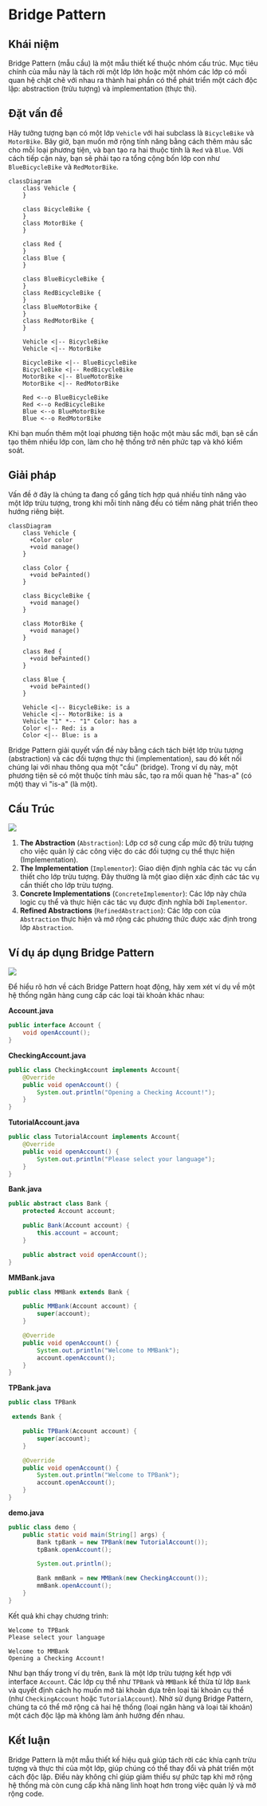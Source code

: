 # Bridge Pattern

## Khái niệm

Bridge Pattern (mẫu cầu) là một mẫu thiết kế thuộc nhóm cấu trúc. Mục tiêu chính của mẫu này là tách rời một lớp lớn hoặc một nhóm các lớp có mối quan hệ chặt chẽ với nhau ra thành hai phần có thể phát triển một cách độc lập: abstraction (trừu tượng) và implementation (thực thi).

## Đặt vấn đề

Hãy tưởng tượng bạn có một lớp `Vehicle` với hai subclass là `BicycleBike` và `MotorBike`. Bây giờ, bạn muốn mở rộng tính năng bằng cách thêm màu sắc cho mỗi loại phương tiện, và bạn tạo ra hai thuộc tính là `Red` và `Blue`. Với cách tiếp cận này, bạn sẽ phải tạo ra tổng cộng bốn lớp con như `BlueBicycleBike` và `RedMotorBike`.

```mermaid
classDiagram
    class Vehicle {
    }

    class BicycleBike {
    }
    class MotorBike {
    }

    class Red {
    }
    class Blue {
    }

    class BlueBicycleBike {
    }
    class RedBicycleBike {
    }
    class BlueMotorBike {
    }
    class RedMotorBike {
    }

    Vehicle <|-- BicycleBike
    Vehicle <|-- MotorBike

    BicycleBike <|-- BlueBicycleBike
    BicycleBike <|-- RedBicycleBike
    MotorBike <|-- BlueMotorBike
    MotorBike <|-- RedMotorBike

    Red <--o BlueBicycleBike
    Red <--o RedBicycleBike
    Blue <--o BlueMotorBike
    Blue <--o RedMotorBike

```

Khi bạn muốn thêm một loại phương tiện hoặc một màu sắc mới, bạn sẽ cần tạo thêm nhiều lớp con, làm cho hệ thống trở nên phức tạp và khó kiểm soát.

## Giải pháp

Vấn đề ở đây là chúng ta đang cố gắng tích hợp quá nhiều tính năng vào một lớp trừu tượng, trong khi mỗi tính năng đều có tiềm năng phát triển theo hướng riêng biệt.

```mermaid
classDiagram
    class Vehicle {
      +Color color
      +void manage()
    }

    class Color {
      +void bePainted()
    }

    class BicycleBike {
      +void manage()
    }

    class MotorBike {
      +void manage()
    }

    class Red {
      +void bePainted()
    }

    class Blue {
      +void bePainted()
    }

    Vehicle <|-- BicycleBike: is a
    Vehicle <|-- MotorBike: is a
    Vehicle "1" *-- "1" Color: has a
    Color <|-- Red: is a
    Color <|-- Blue: is a
```

Bridge Pattern giải quyết vấn đề này bằng cách tách biệt lớp trừu tượng (abstraction) và các đối tượng thực thi (implementation), sau đó kết nối chúng lại với nhau thông qua một "cầu" (bridge). Trong ví dụ này, một phương tiện sẽ có một thuộc tính màu sắc, tạo ra mối quan hệ "has-a" (có một) thay vì "is-a" (là một).

## Cấu Trúc
![](Images/Struct%20Diagram.png)

1. **The Abstraction** (`Abstraction`): Lớp cơ sở cung cấp mức độ trừu tượng cho việc quản lý các công việc do các đối tượng cụ thể thực hiện (Implementation).
2. **The Implementation** (`Implementor`): Giao diện định nghĩa các tác vụ cần thiết cho lớp trừu tượng. Đây thường là một giao diện xác định các tác vụ cần thiết cho lớp trừu tượng.
3. **Concrete Implementations** (`ConcreteImplementor`): Các lớp này chứa logic cụ thể và thực hiện các tác vụ được định nghĩa bởi `Implementor`.
4. **Refined Abstractions** (`RefinedAbstraction`): Các lớp con của `Abstraction` thực hiện và mở rộng các phương thức được xác định trong lớp `Abstraction`.

## Ví dụ áp dụng Bridge Pattern

![](Images/Untitled%20Diagram.png )

Để hiểu rõ hơn về cách Bridge Pattern hoạt động, hãy xem xét ví dụ về một hệ thống ngân hàng cung cấp các loại tài khoản khác nhau:

**Account.java**
```java
public interface Account {
    void openAccount();
}
```

**CheckingAccount.java**
```java
public class CheckingAccount implements Account{
    @Override
    public void openAccount() {
        System.out.println("Opening a Checking Account!");
    }
}
```

**TutorialAccount.java**
```java
public class TutorialAccount implements Account{
    @Override
    public void openAccount() {
        System.out.println("Please select your language");
    }
}
```

**Bank.java**
```java
public abstract class Bank {
    protected Account account;

    public Bank(Account account) {
        this.account = account;
    }

    public abstract void openAccount();
}
```

**MMBank.java**
```java
public class MMBank extends Bank {

    public MMBank(Account account) {
        super(account);
    }

    @Override
    public void openAccount() {
        System.out.println("Welcome to MMBank");
        account.openAccount();
    }
}
```

**TPBank.java**
```java
public class TPBank

 extends Bank {

    public TPBank(Account account) {
        super(account);
    }

    @Override
    public void openAccount() {
        System.out.println("Welcome to TPBank");
        account.openAccount();
    }
}
```

**demo.java**
```java
public class demo {
    public static void main(String[] args) {
        Bank tpBank = new TPBank(new TutorialAccount());
        tpBank.openAccount();

        System.out.println();

        Bank mmBank = new MMBank(new CheckingAccount());
        mmBank.openAccount();
    }
}
```

Kết quả khi chạy chương trình:

```
Welcome to TPBank
Please select your language

Welcome to MMBank
Opening a Checking Account!
```

Như bạn thấy trong ví dụ trên, `Bank` là một lớp trừu tượng kết hợp với interface `Account`. Các lớp cụ thể như `TPBank` và `MMBank` kế thừa từ lớp `Bank` và quyết định cách họ muốn mở tài khoản dựa trên loại tài khoản cụ thể (như `CheckingAccount` hoặc `TutorialAccount`). Nhờ sử dụng Bridge Pattern, chúng ta có thể mở rộng cả hai hệ thống (loại ngân hàng và loại tài khoản) một cách độc lập mà không làm ảnh hưởng đến nhau.

## Kết luận

Bridge Pattern là một mẫu thiết kế hiệu quả giúp tách rời các khía cạnh trừu tượng và thực thi của một lớp, giúp chúng có thể thay đổi và phát triển một cách độc lập. Điều này không chỉ giúp giảm thiểu sự phức tạp khi mở rộng hệ thống mà còn cung cấp khả năng linh hoạt hơn trong việc quản lý và mở rộng code.
